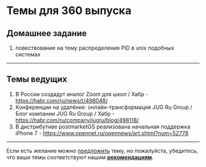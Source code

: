 # Темы для 360 выпуска

## Домашнее задание

1. повествование на тему распределения PID в unix подобных системах

---

## Темы ведущих

1. В России создадут аналог Zoom для школ / Хабр - https://habr.com/ru/news/t/498048/
1. Конференции на удалёнке: онлайн-трансформация JUG Ru Group / Блог компании JUG Ru Group / Хабр - https://habr.com/ru/company/jugru/blog/498118/
1. В дистрибутиве postmarketOS реализована начальная поддержка iPhone 7 - https://www.opennet.ru/opennews/art.shtml?num=52778

---
Если есть желание можно [предложить](themes_from_listeners.md) тему, но пожалуйста, убедитесь, что ваши темы соответствуют нашим **[рекомендациям](Recommendations_for_the_proposed_topics.md)**.
